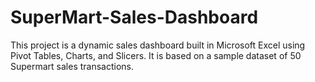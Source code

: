 # SuperMart-Sales-Dashboard
This project is a dynamic sales dashboard built in Microsoft Excel using Pivot Tables, Charts, and Slicers. It is based on a sample dataset of 50 Supermart sales transactions.
